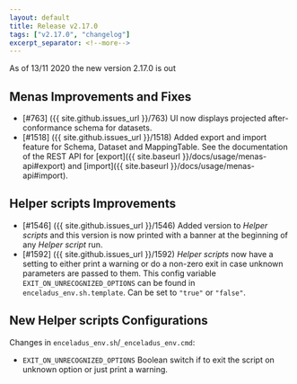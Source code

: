 ```yaml
---
layout: default
title: Release v2.17.0
tags: ["v2.17.0", "changelog"]
excerpt_separator: <!--more-->
---
```


As of 13/11 2020 the new version 2.17.0 is out
<!--more-->



## Menas Improvements and Fixes

- [#763] ({{ site.github.issues_url }}/763) UI now displays projected after-conformance schema for datasets.
- [#1518] ({{ site.github.issues_url }}/1518) Added export and import feature for Schema, Dataset and MappingTable. See the documentation of the REST API for [export]({{ site.baseurl }}/docs/usage/menas-api#export) and [import]({{ site.baseurl }}/docs/usage/menas-api#import).

## Helper scripts Improvements

- [#1546] ({{ site.github.issues_url }}/1546) Added version to _Helper scripts_ and this version is now printed with a banner at the beginning of any _Helper script_ run.
- [#1592] ({{ site.github.issues_url }}/1592) _Helper scripts_ now have a setting to either print a warning or do a non-zero exit in case unknown parameters are passed to them. This config variable `EXIT_ON_UNRECOGNIZED_OPTIONS` can be found in `enceladus_env.sh.template`. Can be set to `"true"` or `"false"`.

## New Helper scripts Configurations

Changes in `enceladus_env.sh`/`_enceladus_env.cmd`:

* `EXIT_ON_UNRECOGNIZED_OPTIONS` Boolean switch if to exit the script on unknown option or just print a warning.

